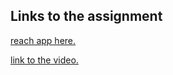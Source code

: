 ## Links to the assignment

[reach app here.](https://github.com/diana263-ai/ML_assignment1/new/main.py)

[link to the video.](https://drive.google.com/file/d/1afz_-RibSgbZOrfU2gyzgC1tnA2nTydL/view?usp=sharing)
